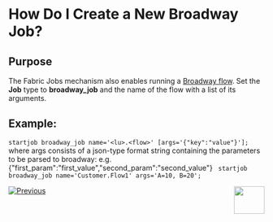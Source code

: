 # How Do I Create a New Broadway Job?

## Purpose
The Fabric Jobs mechanism also enables running a [Broadway flow](/articles/19_Broadway/01_broadway_overview.md).
Set the **Job** type to **broadway_job** and the name of the flow with a list of its arguments.

## Example: 
```startjob broadway_job name='<lu>.<flow>' [args='{"key":"value"}'];```
where args consists of a json-type format string containing the parameters to be parsed to broadway: 
e.g. {"first_param":"first_value","second_param":"second_value"}
``` startjob broadway_job name='Customer.Flow1' args='A=10, B=20';```




[![Previous](/articles/images/Previous.png)](/articles/20_jobs_and_batch_services/04_create_a_new_process_job.md)[<img align="right" width="60" height="54" src="/articles/images/Next.png">](/articles/20_jobs_and_batch_services/06_create_a_new_CDC_job.md)
